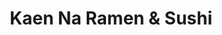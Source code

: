 ---
layout: place
title: "Kaen Na Ramen & Sushi"
permalink: /california/visalia/kaen-na-ramen-sushi.html
stateAbbr: CA
stateName: California
cityName: Visalia
seo:
  name: "Kaen Na Ramen & Sushi"
  type: Restaurant
  links: https://www.kaennaramennsushi.com/
description: "Looking for sushi in Visalia, California? Check out Kaen Na Ramen & Sushi for a delightful Japanese dining experience. Enjoy a variety of sushi and other dis..."
place_id: ChIJlwda5lYplYARVinxirgdEoE
photos:
  - name: >-
      places/ChIJlwda5lYplYARVinxirgdEoE/photos/AeeoHcKNXHi27f5S6lLMLWlUTfpUCTZWIkkMEU_c20is0zNgNzbKcRJY9hJylo5dGmmjwBUzGBum_Ho8a-D5lVdYgznUMkQ9FPrmDOJ6rZMEiNTBfVC_hZTRDhNOynQN3RPeW0rHa8ij2eCFPPrK5Exz5yKcHfU7j78lWA4EaW_NCedPUXEzJ_79DHVNO4EU9m62yRAtwtxSlWtIlTHU6iaWhmydlNBSZPQi5UtRQ9puaibuA9EJ8hvi46o9mNeJMegl2cyj42rcioAWPtV-8d_vO-rjtNdsHd3Wx5lST9l6P8bOew
    widthPx: 4032
    heightPx: 3024
    authorAttributions:
      - displayName: Kaen Na Ramen & Sushi
        uri: https://maps.google.com/maps/contrib/103428807692980802258
        photoUri: >-
          https://lh3.googleusercontent.com/a-/ALV-UjXwYu7vJZS48bzp70LvfcAwSGH8tlan1UIIl-vjvTv5o5JNsZI=s100-p-k-no-mo
    flagContentUri: >-
      https://www.google.com/local/imagery/report/?cb_client=maps_api_places.places_api&image_key=!1e10!2sAF1QipPMexkbuN9emKCJE1rxyR9eR3voZOnQK_Rsn-Vr&hl=en-US
    googleMapsUri: >-
      https://www.google.com/maps/place//data=!3m4!1e2!3m2!1sAF1QipPMexkbuN9emKCJE1rxyR9eR3voZOnQK_Rsn-Vr!2e10!4m2!3m1!1s0x80952956e65a0797:0x81121db88af12956
  - name: >-
      places/ChIJlwda5lYplYARVinxirgdEoE/photos/AeeoHcLuq3W9frwjqBOzMgAt_C9aLkZ1hMm5vtjBOGW8RaUlui20QH7rgGcvS0YMX5Vjwkif3pMqw0IHSkfVwVTMK6DeH6k-CkMMQ9hibfXBD98Pt73TIaU12PAh4bdL8p3qCHEnlRTu1QlKCI0Ybs2LAE1YXz_Dj6A9zpbo3SPFqq08dbl9e5_RtHcHO3mP__qKYQbfZyNLdemz_DVA4va2yeLkPuSCQBrQnJoIldtDM-M3gGvNRSMwC7AKw22MWUJRUwgQ5RapgOOdl0iw7jwo5eIRw4M3csXVUeGMqHLpSfcC-A
    widthPx: 3024
    heightPx: 4032
    authorAttributions:
      - displayName: Kaen Na Ramen & Sushi
        uri: https://maps.google.com/maps/contrib/103428807692980802258
        photoUri: >-
          https://lh3.googleusercontent.com/a-/ALV-UjXwYu7vJZS48bzp70LvfcAwSGH8tlan1UIIl-vjvTv5o5JNsZI=s100-p-k-no-mo
    flagContentUri: >-
      https://www.google.com/local/imagery/report/?cb_client=maps_api_places.places_api&image_key=!1e10!2sAF1QipNI5BdPuPBhWDPJmiZSSw1AZiEakVjqoJZNtekp&hl=en-US
    googleMapsUri: >-
      https://www.google.com/maps/place//data=!3m4!1e2!3m2!1sAF1QipNI5BdPuPBhWDPJmiZSSw1AZiEakVjqoJZNtekp!2e10!4m2!3m1!1s0x80952956e65a0797:0x81121db88af12956
  - name: >-
      places/ChIJlwda5lYplYARVinxirgdEoE/photos/AeeoHcJISQaxzJ2nDQDg7--cS0XXTr1FX5G8N1m_10DWan-8zhtkgucvrFY5VDJA80BeFOFRMQNrnThDm2cFw2z6oaai21WeYs7BXRX8guHrIGdP-O_ADBiJI7ljVORiTz-gMzJbXGH4Q5BMHB-cVKDiBgYPDmK0X7kbqaFipcJ74I9XVT6PWcfo5LEf5J4G6IPs6oD7VBFsz0yfHOdTk5A3wlbbftOT20WjTGN4I-vfIir8vZpVvX6ybjN5G4y1RJNRZ2y3t7VuB8kVKYmutHkZpMaMjH2dRisPBGwufo7r0y6cyibnfyBxlg_qM4NH7phps1NJrkuohZUV5fyPorC-Sf6RL7nprOKHTsIz7WqauW49YsL6-y-52adi2int6LS1UODD8qnAnl1ptlTKopyaGf2MtzkA52J69YkxVqgMawoN_T2j
    widthPx: 3024
    heightPx: 4032
    authorAttributions:
      - displayName: Jeff
        uri: https://maps.google.com/maps/contrib/112248085949883694345
        photoUri: >-
          https://lh3.googleusercontent.com/a-/ALV-UjW57fJ5OFjryRrzHDYASOgIEL_FCyXWqRjbEOxqg5ok88sBA4gV=s100-p-k-no-mo
    flagContentUri: >-
      https://www.google.com/local/imagery/report/?cb_client=maps_api_places.places_api&image_key=!1e10!2sCIHM0ogKEICAgIDL3pSIoAE&hl=en-US
    googleMapsUri: >-
      https://www.google.com/maps/place//data=!3m4!1e2!3m2!1sCIHM0ogKEICAgIDL3pSIoAE!2e10!4m2!3m1!1s0x80952956e65a0797:0x81121db88af12956
  - name: >-
      places/ChIJlwda5lYplYARVinxirgdEoE/photos/AeeoHcL1MAyeL1-HAFsxKRy_SXpsZ5-obqGYT0tN_Gc_kMGEYlFZRqdVAQDW7k_vTUZQ9ZIGK4SyziFAlhSePcl3joHCcXFwYvK35jzuvW_HVzOIE5IWOpSEbw7RzbKlKwvwr3EsygqSXN0jNlcwgP_DtZjK0jNARBdyBIvkxr5qdDeN8UlIrcKPsxqpZhZ4fa5PWfn9ZigVIX55CAzEMSdVKX8zO8_MaC8nVImKuIMx6EiAWJ-YcJBaoVsUMe-P-UdPiBcfHCvJxrB0JZKnJSZrtGosBNisuf90ui4a-Gzoi5l0ZE7htE0PHcwxcpaspMv-vnphGcZO6VucqxMtkNlkudK1SMgu-8RjLyP-s5mPH8nR2P42faoeCcOwLMnGS8MhnQRCBxdXr16tm-4l72w5p2801SdMq7drw5eFPpaxKgFCq90F
    widthPx: 3024
    heightPx: 4032
    authorAttributions:
      - displayName: Jeff
        uri: https://maps.google.com/maps/contrib/112248085949883694345
        photoUri: >-
          https://lh3.googleusercontent.com/a-/ALV-UjW57fJ5OFjryRrzHDYASOgIEL_FCyXWqRjbEOxqg5ok88sBA4gV=s100-p-k-no-mo
    flagContentUri: >-
      https://www.google.com/local/imagery/report/?cb_client=maps_api_places.places_api&image_key=!1e10!2sCIHM0ogKEICAgIDL3pSI4AE&hl=en-US
    googleMapsUri: >-
      https://www.google.com/maps/place//data=!3m4!1e2!3m2!1sCIHM0ogKEICAgIDL3pSI4AE!2e10!4m2!3m1!1s0x80952956e65a0797:0x81121db88af12956
  - name: >-
      places/ChIJlwda5lYplYARVinxirgdEoE/photos/AeeoHcIqeWhvSRzeBZh74TVFOyebFemyZnOjgaX83zj9YUYE8Hi_XvaiUWiUjP276tDYmWVNrjUpDZIsmSk5iRfeUWjIV-rjxvpwpfwltVQRbCxyEbWRNnuyRhB_rIyKHJSNPByTuS2ow0lIut4CqN9JDAS_dzXJgfFHBtMIXlDEtOgwQ59pEmIDytz_4wShL03amoks5j8XBDgYOVqoYdJgd_0I6v8kXGb7I_2krzZzjwwWwTYq9KymLO-sXTxZSQaljHpv_zXlh2C64Vym4DXEAYybqtmN08C4E1O03J6ZvS69JiR2MWQwpY7y7hAaUmbzKgTpg3XkLltHjaV0SbXeg1BVQvFofr7t1PwzhGRu5EhrWLICyFeLaowHcuNFKpRhe3tJduUxx0_HCux4TXJXAzBiVWZWQbYQtz-kYH0gefo
    widthPx: 3000
    heightPx: 4000
    authorAttributions:
      - displayName: Liss
        uri: https://maps.google.com/maps/contrib/105795711252847729077
        photoUri: >-
          https://lh3.googleusercontent.com/a-/ALV-UjVvH6oAIjK8llUOHYqONEMCNuoygOMzvXeKIU07CQJOoeKuK2Aa8g=s100-p-k-no-mo
    flagContentUri: >-
      https://www.google.com/local/imagery/report/?cb_client=maps_api_places.places_api&image_key=!1e10!2sCIHM0ogKEICAgIDf6InoOA&hl=en-US
    googleMapsUri: >-
      https://www.google.com/maps/place//data=!3m4!1e2!3m2!1sCIHM0ogKEICAgIDf6InoOA!2e10!4m2!3m1!1s0x80952956e65a0797:0x81121db88af12956
  - name: >-
      places/ChIJlwda5lYplYARVinxirgdEoE/photos/AeeoHcKj6CVCJEl6KTkYtqTS1upzmivlQ_NhpG66GweWUVEO-HYu_UouF4ncxojiUQlORxgmPVdbbr6TsJOFFeysyTGwbVyLqJt48M_FFVkmTvHmwWYVMmHDoNzmbKOzXui8NbgrYTPeWmZQ8mpdKlhSVVmvm1pOH-2-JTkdlMrdwDqbwVCOVGkJohbTydk6Q839iwuj5dYJOgI4btaYRfbFHo2p6LPvU-1Z7CO1gTh3MK2g-_a1s62V3PdKQUFy05eQVxt9n0KExMEMRLkaseFYx06Vhs8sCBgHcOQKxChRFUtbAtv-DxPeudJYPB8fsgHfgJ7TFl_B-FdZJ3T1C33Rmak9CL_gT_obF8iyrAcm-9F4qcWh7Ec6jhuOBsFhG1Ra0-XTvmQ9bNi17K5bUFSzZRDz7k-uVcbTmQGv3NJvmjnV0A
    widthPx: 4000
    heightPx: 3000
    authorAttributions:
      - displayName: Yer Vang
        uri: https://maps.google.com/maps/contrib/103465827794123694361
        photoUri: >-
          https://lh3.googleusercontent.com/a-/ALV-UjX6zetARfr8j8Ik_mqN4O6r44ElOPwuqy5LTYyc0MpwW0D-S4LL=s100-p-k-no-mo
    flagContentUri: >-
      https://www.google.com/local/imagery/report/?cb_client=maps_api_places.places_api&image_key=!1e10!2sCIHM0ogKEICAgICNgtfIJQ&hl=en-US
    googleMapsUri: >-
      https://www.google.com/maps/place//data=!3m4!1e2!3m2!1sCIHM0ogKEICAgICNgtfIJQ!2e10!4m2!3m1!1s0x80952956e65a0797:0x81121db88af12956
  - name: >-
      places/ChIJlwda5lYplYARVinxirgdEoE/photos/AeeoHcKnrDfwkN1FZ0p3DmUlaItqT4haeSlBh4ViUfH_K0zASJaCPfVp8a2H_4176y9SWi3ATwzyprOg7Z3b6DN_zNBXP1NkbbjHkoVWKViqMMCwx-6pcV_s3Us245ZErYV5trqi2S92WlUr5plZhursxy1WZfMra4uITMnwCx2E-J7f8xnDQwiT-sxqBMwG8mWg2GrUpCKT7XU0Wf2Unwgp6Iw0lBLSaPa0vWgejO-WZA1hdtxvtClRFtvDjHAs87-SX84UntpZa9Qrx8PyRbFfzSbKF8vpp617W9pAcV_AGwERUQ
    widthPx: 3024
    heightPx: 4032
    authorAttributions:
      - displayName: Kaen Na Ramen & Sushi
        uri: https://maps.google.com/maps/contrib/103428807692980802258
        photoUri: >-
          https://lh3.googleusercontent.com/a-/ALV-UjXwYu7vJZS48bzp70LvfcAwSGH8tlan1UIIl-vjvTv5o5JNsZI=s100-p-k-no-mo
    flagContentUri: >-
      https://www.google.com/local/imagery/report/?cb_client=maps_api_places.places_api&image_key=!1e10!2sAF1QipM5H1jOiZhfW4LR-WaQNpD_hcA8XoWAR-oBTrct&hl=en-US
    googleMapsUri: >-
      https://www.google.com/maps/place//data=!3m4!1e2!3m2!1sAF1QipM5H1jOiZhfW4LR-WaQNpD_hcA8XoWAR-oBTrct!2e10!4m2!3m1!1s0x80952956e65a0797:0x81121db88af12956
  - name: >-
      places/ChIJlwda5lYplYARVinxirgdEoE/photos/AeeoHcKymylOawyt03up_4t-5rUdKAUmfiUub5-q5gySVgDuiCcu0xSKxt8GyRN1MPY_bO41zwWGZEjEiXfpWonTxgVh0o_hY78Vleh2fLsNZA4N5HK2atfQ0tgXkyKBr_hhVfLII_fje28jv5NRAZx2353vwBhCm0xW54FG9ZwM0qiUOesBPtik0Gyixtd8xCsrtXRyTD5jbQgQRjtnGdbuX0UEV3Agb33zJMWNbmfP2ygE41cMoiiKDYtct_wyNXvkvGwux6I6BMM9MNvVCaSjGYxaChe674GHSrNzpBgo6x0k6Q
    widthPx: 4032
    heightPx: 3024
    authorAttributions:
      - displayName: Kaen Na Ramen & Sushi
        uri: https://maps.google.com/maps/contrib/103428807692980802258
        photoUri: >-
          https://lh3.googleusercontent.com/a-/ALV-UjXwYu7vJZS48bzp70LvfcAwSGH8tlan1UIIl-vjvTv5o5JNsZI=s100-p-k-no-mo
    flagContentUri: >-
      https://www.google.com/local/imagery/report/?cb_client=maps_api_places.places_api&image_key=!1e10!2sAF1QipPEfl0nXXImfPBlc32rWsUv6Y5cY4BxeBJalPr3&hl=en-US
    googleMapsUri: >-
      https://www.google.com/maps/place//data=!3m4!1e2!3m2!1sAF1QipPEfl0nXXImfPBlc32rWsUv6Y5cY4BxeBJalPr3!2e10!4m2!3m1!1s0x80952956e65a0797:0x81121db88af12956
  - name: >-
      places/ChIJlwda5lYplYARVinxirgdEoE/photos/AeeoHcJzXJFiaPKAImJaTf0G85DO4W_CNEP7Mii3aXHF8PHgxS3b_D6QMjiqY37FCdd1Nb_uY9lRz2pNnHDsHVLyEiEfVeHBkkVtk-JwM5yI09QCJjDpC8dPa8tr6IOzUj_sCeTGP2aJCfuTEu2yIX7ST6n7yHrSacGtP8Vqv5b2_2JMhKTBthKWFXpS6E9dTzY1Iyr8E-E7TcanSqOBsAB1A3sqLkcF_4lyzQ9lnx28s9TP-k7W5zv6oWlUAz9O8B9oUazBepXmuBpCL6x_AC_9dcttRoOIRV_vHBCL82v7NBlckmR65yDIPtBXKy8x5w4uxCvTyTmOYOF546PXfX_1RBsbvLyu2pvRpBTbWzV25LosXCAAxCdlHrSa4vJI-F0qD2Sg1xh74DR0JTFACrjs_Vju1W89NQOtchYYoy8lGFmhlg
    widthPx: 4032
    heightPx: 3024
    authorAttributions:
      - displayName: Jarrad Smith
        uri: https://maps.google.com/maps/contrib/113041017693188595981
        photoUri: >-
          https://lh3.googleusercontent.com/a/ACg8ocKnipVySjYxJXY8qhBUketJ-OYPqa_sDf7XaSPgqdiRHu9NjlE=s100-p-k-no-mo
    flagContentUri: >-
      https://www.google.com/local/imagery/report/?cb_client=maps_api_places.places_api&image_key=!1e10!2sCIHM0ogKEICAgIDh-8CLOw&hl=en-US
    googleMapsUri: >-
      https://www.google.com/maps/place//data=!3m4!1e2!3m2!1sCIHM0ogKEICAgIDh-8CLOw!2e10!4m2!3m1!1s0x80952956e65a0797:0x81121db88af12956
  - name: >-
      places/ChIJlwda5lYplYARVinxirgdEoE/photos/AeeoHcLQ3wT2lRVdZtxLGsgCmzKTLZqgTNBqfOm1wb4zogqom9S5dw6Xm0knSPs4eQC88ZJPATODgi1kIvYKpwkJa8lPpRaBZc8SBUzA3flw4kmtEP6vC5yJwHe51iRl9k-i5nXsQp9SO97QTAFOpvHzjpmmJnrMSemO9IDpnlFV-wjLMMIyJ3FU9I3ROL3GPWS77JcG-Nqd6yFo_WAdRzjpc1UsEATwLvJcFn9_B2sc9CYxO5zd85LgS9K1BUb6PIEc-9Xa0pBVj2vs_pYiHGC0cJF7MY9huY6Eg4fQ1nwAkHTjSRdFLFtak7Ipo-g8xSvJkoGNfcHWBiwIjdxrpXBBuIjcrVO40qi0doJryUy6fkucAil3PqtbV6DKXSzJIZwlsjQ_ZsM6v5KvkqR0HVRqPLyvmHoYCzQNf8TSe3DNuPf6Ew
    widthPx: 4032
    heightPx: 3024
    authorAttributions:
      - displayName: Malia Chow
        uri: https://maps.google.com/maps/contrib/116872493140378429354
        photoUri: >-
          https://lh3.googleusercontent.com/a-/ALV-UjUwP3y2JCe4xxABgWrpBBfoehHeqF-TmP2NOy_yZ-yxo1aogCg9=s100-p-k-no-mo
    flagContentUri: >-
      https://www.google.com/local/imagery/report/?cb_client=maps_api_places.places_api&image_key=!1e10!2sCIHM0ogKEICAgICG-IGeRQ&hl=en-US
    googleMapsUri: >-
      https://www.google.com/maps/place//data=!3m4!1e2!3m2!1sCIHM0ogKEICAgICG-IGeRQ!2e10!4m2!3m1!1s0x80952956e65a0797:0x81121db88af12956
address: 3109 W Noble Ave, Visalia, CA 93277, USA
street: 3109 W Noble Ave
city: Visalia
state: CA
zip: '93277'
country: USA
neighborhood: null
latitude: '36.326510'
longitude: '-119.326519'
accessibility_options:
  wheelchairAccessibleParking: true
  wheelchairAccessibleEntrance: true
  wheelchairAccessibleRestroom: true
  wheelchairAccessibleSeating: true
business_status: OPERATIONAL
name: Kaen Na Ramen & Sushi
google_maps_links:
  directionsUri: >-
    https://www.google.com/maps/dir//''/data=!4m7!4m6!1m1!4e2!1m2!1m1!1s0x80952956e65a0797:0x81121db88af12956!3e0
  placeUri: https://maps.google.com/?cid=9300528858915744086
  writeAReviewUri: >-
    https://www.google.com/maps/place//data=!4m3!3m2!1s0x80952956e65a0797:0x81121db88af12956!12e1
  reviewsUri: >-
    https://www.google.com/maps/place//data=!4m4!3m3!1s0x80952956e65a0797:0x81121db88af12956!9m1!1b1
  photosUri: >-
    https://www.google.com/maps/place//data=!4m3!3m2!1s0x80952956e65a0797:0x81121db88af12956!10e5
primary_type: Restaurant
opening_hours:
  regular: null
  current: null
secondary_opening_hours:
  regular:
    weekdayDescriptions: null
    type: null
  current:
    weekdayDescriptions: null
    type: null
phone: (559) 372-7023
price_level: PRICE_LEVEL_MODERATE
price_range: $10 &ndash; $20
rating: '4.7'
rating_count: 198
website: https://www.kaennaramennsushi.com/
reviews:
  - name: >-
      places/ChIJlwda5lYplYARVinxirgdEoE/reviews/ChZDSUhNMG9nS0VJQ0FnSURmNklub0dBEAE
    relativePublishTimeDescription: 3 months ago
    rating: 5
    text:
      text: >-
        A hidden gem in Visalia. The Food was amazing. I would recommend making
        a reservation because this place gets packed.
      languageCode: en
    originalText:
      text: >-
        A hidden gem in Visalia. The Food was amazing. I would recommend making
        a reservation because this place gets packed.
      languageCode: en
    authorAttribution:
      displayName: Liss
      uri: https://www.google.com/maps/contrib/105795711252847729077/reviews
      photoUri: >-
        https://lh3.googleusercontent.com/a-/ALV-UjVvH6oAIjK8llUOHYqONEMCNuoygOMzvXeKIU07CQJOoeKuK2Aa8g=s128-c0x00000000-cc-rp-mo-ba4
    publishTime: '2025-01-05T05:11:56.813534Z'
    flagContentUri: >-
      https://www.google.com/local/review/rap/report?postId=ChZDSUhNMG9nS0VJQ0FnSURmNklub0dBEAE&d=17924085&t=1
    googleMapsUri: >-
      https://www.google.com/maps/reviews/data=!4m6!14m5!1m4!2m3!1sChZDSUhNMG9nS0VJQ0FnSURmNklub0dBEAE!2m1!1s0x80952956e65a0797:0x81121db88af12956
  - name: >-
      places/ChIJlwda5lYplYARVinxirgdEoE/reviews/ChZDSUhNMG9nS0VJQ0FnSUN4dk91cFF3EAE
    relativePublishTimeDescription: a month ago
    rating: 2
    text:
      text: >-
        2-15-25 This is an update❗️ service has went down waiting for a table
        and a couple just walks in front of us and she noticed us there before
        but gave them the table and it was a regular table their reservation
        tables has a placard on it this is how you get identified a reservation
        table and not a regular table tried also calling for a reservation for a
        table and no one have an answer for the last 20 minutes if this is going
        to be there common service then most like you were going to have to go
        somewhere else I will not stand for this been a while before I gave a 5
        out of five but it was well worth it we spend a total of $90 and every
        cent was worth it the pictures I'm putting up was very good I believe
        the soup could not use the corn cuz it would overpower it but overall
        taste the flavor of the food and I have travel to Nevada Arizona New
        Mexico Texas Eamon been to the Fresno volcano Style seafood Japanese
        style and I paid close to $235 and this place out beat that and don't
        forget to try the sake my favorite is the peach cold and I know it's
        usually serve hot but I like it cold
      languageCode: en
    originalText:
      text: >-
        2-15-25 This is an update❗️ service has went down waiting for a table
        and a couple just walks in front of us and she noticed us there before
        but gave them the table and it was a regular table their reservation
        tables has a placard on it this is how you get identified a reservation
        table and not a regular table tried also calling for a reservation for a
        table and no one have an answer for the last 20 minutes if this is going
        to be there common service then most like you were going to have to go
        somewhere else I will not stand for this been a while before I gave a 5
        out of five but it was well worth it we spend a total of $90 and every
        cent was worth it the pictures I'm putting up was very good I believe
        the soup could not use the corn cuz it would overpower it but overall
        taste the flavor of the food and I have travel to Nevada Arizona New
        Mexico Texas Eamon been to the Fresno volcano Style seafood Japanese
        style and I paid close to $235 and this place out beat that and don't
        forget to try the sake my favorite is the peach cold and I know it's
        usually serve hot but I like it cold
      languageCode: en
    authorAttribution:
      displayName: Brian Gutierrez
      uri: https://www.google.com/maps/contrib/110749165566516653458/reviews
      photoUri: >-
        https://lh3.googleusercontent.com/a-/ALV-UjWd6mVrrvFk26fgYQuATDzRC8x_nQDt1ER6Zmb_EawmUEJwV8dT7A=s128-c0x00000000-cc-rp-mo-ba4
    publishTime: '2025-02-16T02:25:46.920574Z'
    flagContentUri: >-
      https://www.google.com/local/review/rap/report?postId=ChZDSUhNMG9nS0VJQ0FnSUN4dk91cFF3EAE&d=17924085&t=1
    googleMapsUri: >-
      https://www.google.com/maps/reviews/data=!4m6!14m5!1m4!2m3!1sChZDSUhNMG9nS0VJQ0FnSUN4dk91cFF3EAE!2m1!1s0x80952956e65a0797:0x81121db88af12956
  - name: >-
      places/ChIJlwda5lYplYARVinxirgdEoE/reviews/ChZDSUhNMG9nS0VJQ0FnSUN0OExUMUh3EAE
    relativePublishTimeDescription: a year ago
    rating: 5
    text:
      text: >-
        Went with my partner and the food was pretty good! The broth was great,
        the noodles were thick, and the toppings hit the spot. I would only say
        that the egg could use being marinated and soft-boiled as opposed to
        simply hard-boiled, but that didn't dampen my appreciation of the yummy
        ramen. It hit the spot and I would 100% come back again when I'm in the
        area.
      languageCode: en
    originalText:
      text: >-
        Went with my partner and the food was pretty good! The broth was great,
        the noodles were thick, and the toppings hit the spot. I would only say
        that the egg could use being marinated and soft-boiled as opposed to
        simply hard-boiled, but that didn't dampen my appreciation of the yummy
        ramen. It hit the spot and I would 100% come back again when I'm in the
        area.
      languageCode: en
    authorAttribution:
      displayName: Hugo Lino
      uri: https://www.google.com/maps/contrib/100070829570695467975/reviews
      photoUri: >-
        https://lh3.googleusercontent.com/a-/ALV-UjW_asAxbewD0zOLN1gYdNJo-hz03BMITN7f4ZgAB7ChHdkiREpy=s128-c0x00000000-cc-rp-mo-ba4
    publishTime: '2024-01-28T07:36:59.498082Z'
    flagContentUri: >-
      https://www.google.com/local/review/rap/report?postId=ChZDSUhNMG9nS0VJQ0FnSUN0OExUMUh3EAE&d=17924085&t=1
    googleMapsUri: >-
      https://www.google.com/maps/reviews/data=!4m6!14m5!1m4!2m3!1sChZDSUhNMG9nS0VJQ0FnSUN0OExUMUh3EAE!2m1!1s0x80952956e65a0797:0x81121db88af12956
  - name: >-
      places/ChIJlwda5lYplYARVinxirgdEoE/reviews/ChZDSUhNMG9nS0VJQ0FnSURMM3BTSVFBEAE
    relativePublishTimeDescription: 9 months ago
    rating: 5
    text:
      text: >-
        Got sushi and Ramen. My wife and I both loved our ramen. The sushi was
        also so good. Everything was perfectly crafted. Was very busy and still
        the servers were attentive and so friendly.
      languageCode: en
    originalText:
      text: >-
        Got sushi and Ramen. My wife and I both loved our ramen. The sushi was
        also so good. Everything was perfectly crafted. Was very busy and still
        the servers were attentive and so friendly.
      languageCode: en
    authorAttribution:
      displayName: Jeff
      uri: https://www.google.com/maps/contrib/112248085949883694345/reviews
      photoUri: >-
        https://lh3.googleusercontent.com/a-/ALV-UjW57fJ5OFjryRrzHDYASOgIEL_FCyXWqRjbEOxqg5ok88sBA4gV=s128-c0x00000000-cc-rp-mo
    publishTime: '2024-06-28T00:26:11.565960Z'
    flagContentUri: >-
      https://www.google.com/local/review/rap/report?postId=ChZDSUhNMG9nS0VJQ0FnSURMM3BTSVFBEAE&d=17924085&t=1
    googleMapsUri: >-
      https://www.google.com/maps/reviews/data=!4m6!14m5!1m4!2m3!1sChZDSUhNMG9nS0VJQ0FnSURMM3BTSVFBEAE!2m1!1s0x80952956e65a0797:0x81121db88af12956
  - name: >-
      places/ChIJlwda5lYplYARVinxirgdEoE/reviews/ChdDSUhNMG9nS0VJQ0FnSUNUME5HXzFRRRAB
    relativePublishTimeDescription: 11 months ago
    rating: 5
    text:
      text: >-
        I really love their Ramen! It’s superrrrrrr flavorful and delicious! I
        also enjoy their sushi but I go here mainly for their Ramen. Pick up is
        SUPER fast. No long waiting. Overall I absolutely love their ramen. I
        give it a 5/5. My partner got a rice bowl and he gave it a 3/10…but hey
        this is my review not his🤣

        Customer service is great and staff is super friendly and welcoming!


        Give them a shot yourself if your looking for some tasty quick ramen.🙏
      languageCode: en
    originalText:
      text: >-
        I really love their Ramen! It’s superrrrrrr flavorful and delicious! I
        also enjoy their sushi but I go here mainly for their Ramen. Pick up is
        SUPER fast. No long waiting. Overall I absolutely love their ramen. I
        give it a 5/5. My partner got a rice bowl and he gave it a 3/10…but hey
        this is my review not his🤣

        Customer service is great and staff is super friendly and welcoming!


        Give them a shot yourself if your looking for some tasty quick ramen.🙏
      languageCode: en
    authorAttribution:
      displayName: Missy Ruiz
      uri: https://www.google.com/maps/contrib/106161589763669534166/reviews
      photoUri: >-
        https://lh3.googleusercontent.com/a-/ALV-UjXTYHR2PCcx9sJja-Of7XS4gnBKZ1O_i1lK7UhVwAn6sd9ZDZyT=s128-c0x00000000-cc-rp-mo-ba2
    publishTime: '2024-05-10T01:45:59.993627Z'
    flagContentUri: >-
      https://www.google.com/local/review/rap/report?postId=ChdDSUhNMG9nS0VJQ0FnSUNUME5HXzFRRRAB&d=17924085&t=1
    googleMapsUri: >-
      https://www.google.com/maps/reviews/data=!4m6!14m5!1m4!2m3!1sChdDSUhNMG9nS0VJQ0FnSUNUME5HXzFRRRAB!2m1!1s0x80952956e65a0797:0x81121db88af12956
parking_options:
  freeParkingLot: true
  freeStreetParking: true
  valetParking: false
payment_options:
  acceptsCreditCards: true
  acceptsDebitCards: true
  acceptsCashOnly: false
  acceptsNfc: true
allow_dogs: null
curbside_pickup: null
delivery: true
dine_in: true
good_for_children: true
good_for_groups: true
good_for_sports: false
live_music: false
menu_for_children: null
outdoor_seating: false
reservable: true
restroom: true
serves_beer: true
serves_breakfast: null
serves_brunch: null
serves_cocktails: null
serves_coffee: null
serves_dinner: true
serves_dessert: true
serves_lunch: true
serves_vegetarian_food: true
serves_wine: true
takeout: true
summary: null

---